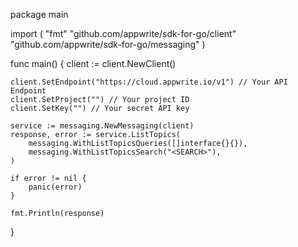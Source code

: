 package main

import (
    "fmt"
    "github.com/appwrite/sdk-for-go/client"
    "github.com/appwrite/sdk-for-go/messaging"
)

func main() {
    client := client.NewClient()

    client.SetEndpoint("https://cloud.appwrite.io/v1") // Your API Endpoint
    client.SetProject("") // Your project ID
    client.SetKey("") // Your secret API key

    service := messaging.NewMessaging(client)
    response, error := service.ListTopics(
        messaging.WithListTopicsQueries([]interface{}{}),
        messaging.WithListTopicsSearch("<SEARCH>"),
    )

    if error != nil {
        panic(error)
    }

    fmt.Println(response)
}
